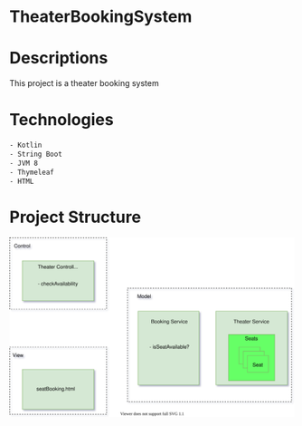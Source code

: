 # TheaterBookingSystem

# Descriptions
This project is a theater booking system
# Technologies
    - Kotlin
    - String Boot
    - JVM 8
    - Thymeleaf
    - HTML
# Project Structure

![Project Structure](/images/architecture.svg)